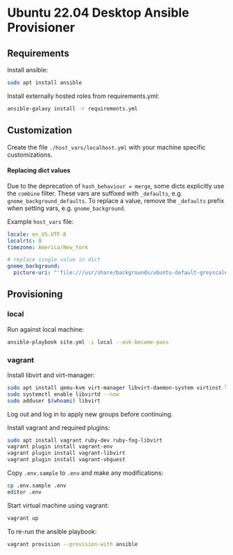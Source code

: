 # Ubuntu 22.04 Desktop Ansible Provisioner

## Requirements

Install ansible:

```sh
sudo apt install ansible
```

Install externally hosted roles from requirements.yml:

```sh
ansible-galaxy install -r requirements.yml
```

## Customization

Create the file `./host_vars/localhost.yml` with your machine specific customizations.

#### Replacing dict values

Due to the deprecation of `hash_behaviour = merge`, some dicts explicitly use the `combine` filter.
These vars are suffixed with `_defaults`, e.g. `gnome_background_defaults`. To replace a value,
remove the `_defaults` prefix when setting vars, e.g. `gnome_background`.

Example `host_vars` file:

```yaml
locale: en_US.UTF-8
localrtc: 0
timezone: America/New_York

# replace single value in dict
gnome_background:
  picture-uri: "'file:///usr/share/backgrounds/ubuntu-default-greyscale-wallpaper.png'"
```

## Provisioning

### local

Run against local machine:

```sh
ansible-playbook site.yml -i local --ask-become-pass 
```

### vagrant

Install libvirt and virt-manager:

```sh
sudo apt install qemu-kvm virt-manager libvirt-daemon-system virtinst libvirt-clients dnsmasq-base libguestfs-tools
sudo systemctl enable libvirtd --now
sudo adduser $(whoami) libvirt
```

Log out and log in to apply new groups before continuing.

Install vagrant and required plugins:

```sh
sudo apt install vagrant ruby-dev ruby-fog-libvirt
vagrant plugin install vagrant-env
vagrant plugin install vagrant-libvirt
vagrant plugin install vagrant-vbguest
```

Copy `.env.sample` to `.env` and make any modifications:

```sh
cp .env.sample .env
editor .env
```

Start virtual machine using vagrant:

```sh
vagrant up
```

To re-run the ansible playbook:

```sh
vagrant provision --provision-with ansible
```
